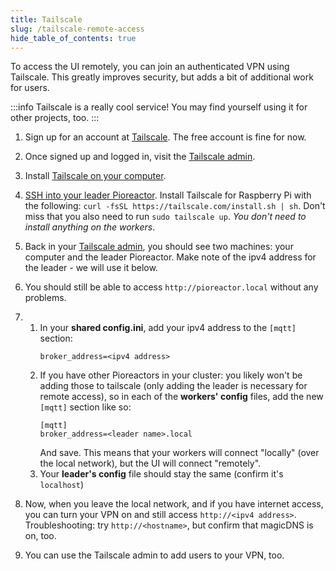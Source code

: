 ```yaml
---
title: Tailscale
slug: /tailscale-remote-access
hide_table_of_contents: true
---
```



To access the UI remotely, you can join an authenticated VPN using Tailscale. This greatly improves security, but adds a bit of additional work for users.

:::info
Tailscale is a really cool service! You may find yourself using it for other projects, too.
:::


1. Sign up for an account at [Tailscale](https://tailscale.com/). The free account is fine for now.
2. Once signed up and logged in, visit the [Tailscale admin](https://login.tailscale.com/admin/machines).
3. Install [Tailscale on your computer](https://tailscale.com/download).
4. [SSH into your leader Pioreactor](/user-guide/accessing-raspberry-pi). Install Tailscale for Raspberry Pi with the following: `curl -fsSL https://tailscale.com/install.sh | sh`. Don't miss that you also need to run `sudo tailscale up`. _You don't need to install anything on the workers_.
5. Back in your [Tailscale admin](https://login.tailscale.com/admin/machines), you should see two machines: your computer and the leader Pioreactor. Make note of the ipv4 address for the leader - we will use it below.
6. You should still be able to access `http://pioreactor.local` without any problems.
8. 1. In your **shared config.ini**, add your ipv4 address to the `[mqtt]` section:
      ```
      broker_address=<ipv4 address>
      ```
   2. If you have other Pioreactors in your cluster: you likely won't be adding those to tailscale (only adding the leader is necessary for remote access), so in each of the **workers' config** files, add the new `[mqtt]` section like so:
      ```
      [mqtt]
      broker_address=<leader name>.local
      ```
      And save. This means that your workers will connect "locally" (over the local network), but the UI  will connect "remotely".
   3. Your **leader's config** file should stay the same (confirm it's `localhost`)

7. Now, when you leave the local network, and if you have internet access, you can turn your VPN on and still access `http://<ipv4 address>`. Troubleshooting: try `http://<hostname>`, but confirm that magicDNS is on, too.
8. You can use the Tailscale admin to add users to your VPN, too.
